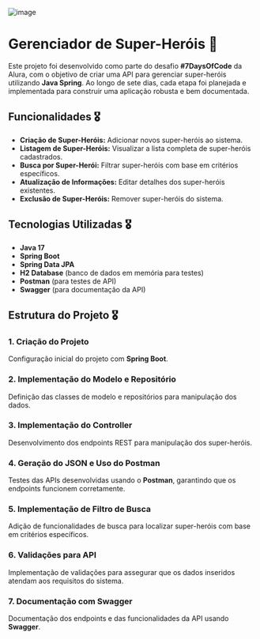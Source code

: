 ![image](https://github.com/user-attachments/assets/87034986-4d24-47c9-9114-b0ae72b0fc09)

# Gerenciador de Super-Heróis 🦸

Este projeto foi desenvolvido como parte do desafio **#7DaysOfCode** da Alura, com o objetivo de criar uma API para gerenciar super-heróis utilizando **Java Spring**. Ao longo de sete dias, cada etapa foi planejada e implementada para construir uma aplicação robusta e bem documentada.

## Funcionalidades 🎖️

- **Criação de Super-Heróis:** Adicionar novos super-heróis ao sistema.
- **Listagem de Super-Heróis:** Visualizar a lista completa de super-heróis cadastrados.
- **Busca por Super-Herói:** Filtrar super-heróis com base em critérios específicos.
- **Atualização de Informações:** Editar detalhes dos super-heróis existentes.
- **Exclusão de Super-Heróis:** Remover super-heróis do sistema.

## Tecnologias Utilizadas 🎖️

- **Java 17**
- **Spring Boot**
- **Spring Data JPA**
- **H2 Database** (banco de dados em memória para testes)
- **Postman** (para testes de API)
- **Swagger** (para documentação da API)

## Estrutura do Projeto 🎖️

### 1. Criação do Projeto
Configuração inicial do projeto com **Spring Boot**.

### 2. Implementação do Modelo e Repositório
Definição das classes de modelo e repositórios para manipulação dos dados.

### 3. Implementação do Controller
Desenvolvimento dos endpoints REST para manipulação dos super-heróis.

### 4. Geração do JSON e Uso do Postman
Testes das APIs desenvolvidas usando o **Postman**, garantindo que os endpoints funcionem corretamente.

### 5. Implementação de Filtro de Busca
Adição de funcionalidades de busca para localizar super-heróis com base em critérios específicos.

### 6. Validações para API
Implementação de validações para assegurar que os dados inseridos atendam aos requisitos do sistema.

### 7. Documentação com Swagger
Documentação dos endpoints e das funcionalidades da API usando **Swagger**.
